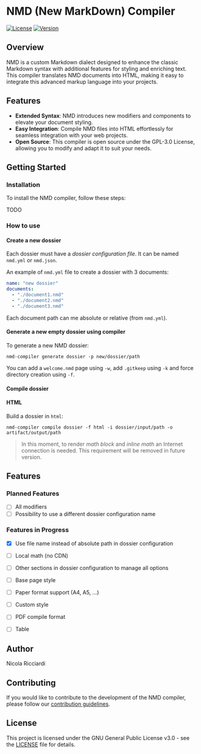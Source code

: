 # NMD (New MarkDown) Compiler

[![License](https://img.shields.io/badge/license-GPL3-green.svg)](LICENSE)
[![Version](https://img.shields.io/badge/version-v0.3.1-blue.svg)](CHANGELOG.md)

## Overview

NMD is a custom Markdown dialect designed to enhance the classic Markdown syntax with additional features for styling and enriching text. This compiler translates NMD documents into HTML, making it easy to integrate this advanced markup language into your projects.

## Features

- **Extended Syntax**: NMD introduces new modifiers and components to elevate your document styling.
- **Easy Integration**: Compile NMD files into HTML effortlessly for seamless integration with your web projects.
- **Open Source**: This compiler is open source under the GPL-3.0 License, allowing you to modify and adapt it to suit your needs.

## Getting Started

### Installation

To install the NMD compiler, follow these steps:

TODO

### How to use

#### Create a new dossier

Each dossier must have a *dossier configuration file*. It can be named `nmd.yml` or `nmd.json`.

An example of `nmd.yml` file to create a dossier with 3 documents:

```yaml
name: "new dossier"
documents:
  - "./document1.nmd"
  - "./document2.nmd"
  - "./document3.nmd"
```

Each document path can me absolute or relative (from `nmd.yml`).

#### Generate a new empty dossier using compiler

To generate a new NMD dossier:

```shell
nmd-compiler generate dossier -p new/dossier/path
```

You can add a `welcome.nmd` page using `-w`, add `.gitkeep` using `-k` and force directory creation using `-f`.

#### Compile dossier

#### HTML

Build a dossier in `html`:

```shell
nmd-compiler compile dossier -f html -i dossier/input/path -o artifact/output/path
```

> In this moment, to render *math block* and *inline math* an Internet connection is needed. This requirement will be removed in future version.



## Features

### Planned Features

- [ ] All modifiers
- [ ] Possibility to use a different dossier configuration name

### Features in Progress

- [x] Use file name instead of absolute path in dossier configuration
- [ ] Local math (no CDN)
- [ ] Other sections in dossier configuration to manage all options
- [ ] Base page style
- [ ] Paper format support (A4, A5, ...)
- [ ] Custom style
- [ ] PDF compile format
- [ ] Table


## Author

Nicola Ricciardi

## Contributing

If you would like to contribute to the development of the NMD compiler, please follow our [contribution guidelines](CONTRIBUTING.md).

## License

This project is licensed under the GNU General Public License v3.0 - see the [LICENSE](LICENSE) file for details.
